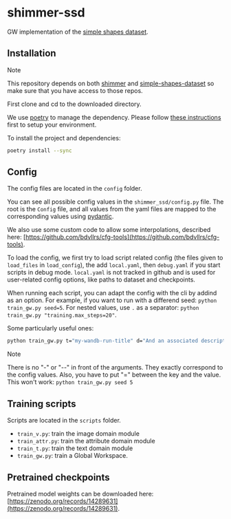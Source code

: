 # shimmer-ssd

GW implementation of the [simple shapes
dataset](https://github.com/ruflab/simple-shapes-dataset).

## Installation
> [!NOTE]
> This repository depends on both [shimmer](https://github.com/ruflab/shimmer)
> and [simple-shapes-dataset](https://github.com/ruflab/simple-shapes-dataset) so make
> sure that you have access to those repos.

First clone and cd to the downloaded directory.

We use [poetry](https://python-poetry.org/) to manage the dependency. Please follow
[these instructions](https://github.com/ruflab/shimmer/blob/main/CONTRIBUTING.md) first 
to setup your environment.

To install the project and dependencies:

```bash
poetry install --sync
```

## Config
The config files are located in the `config` folder. 

You can see all possible config values in the `shimmer_ssd/config.py` file.
The root is the `Config` file, and all values from the yaml files are mapped to the
corresponding values using [pydantic](https://docs.pydantic.dev/latest/).

We also use some custom code to allow some interpolations, described here:
[https://github.com/bdvllrs/cfg-tools](https://github.com/bdvllrs/cfg-tools).

To load the config, we first try to load script related config (the files given to
`load_files` in `load_config`), the add `local.yaml`, then `debug.yaml` if you start
scripts in debug mode. `local.yaml` is not tracked in github and is used for
user-related config options, like paths to dataset and checkpoints.

When running each script, you can adapt the config with the cli by addind as an option.
For example, if you want to run with a differend seed: `python train_gw.py seed=5`.
For nested values, use `.` as a separator: `python train_gw.py "training.max_steps=20"`.

Some particularly useful ones:
```bash
python train_gw.py t="my-wandb-run-title" d="And an associated description"
```

> [!NOTE]
> There is no "-" or "--" in front of the arguments. They exactly correspond to the
> config values.
> Also, you have to put "=" between the key and the value. This won't work:
> `python train_gw.py seed 5`

## Training scripts
Scripts are located in the `scripts` folder.

* `train_v.py`: train the image domain module
* `train_attr.py`: train the attribute domain module
* `train_t.py`: train the text domain module
* `train_gw.py`: train a Global Workspace.

## Pretrained checkpoints
Pretrained model weights can be downloaded here:
[https://zenodo.org/records/14289631](https://zenodo.org/records/14289631).
